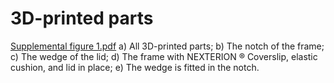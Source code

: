 # 3D-printed parts
[Supplemental figure 1.pdf](https://github.com/VPuelleslab/ExSRRF/files/9383360/Supplemental.figure.1.pdf)
a) All 3D-printed parts; b) The notch of the frame; c) The wedge of the lid; d) The frame with NEXTERION ® Coverslip, elastic cushion, and lid in place; e) The wedge is fitted in the notch.
